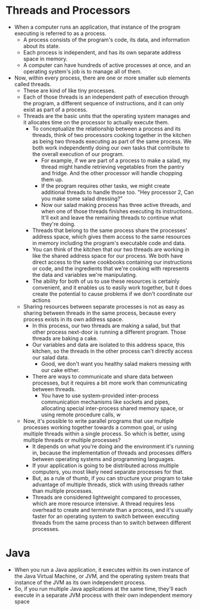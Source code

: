 # Threads and Processors

- When a computer runs an application, that instance of the program executing is referred to as a process.
  - A process consists of the program's code, its data, and information about its state.
  - Each process is independent, and has its own separate address space in memory.
  - A computer can have hundreds of active processes at once, and an operating system's job is to manage all of them.
- Now, within every process, there are one or more smaller sub elements called threads.
  - These are kind of like tiny processes.
  - Each of those threads is an independent path of execution through the program, a different sequence of instructions, and it can only exist as part of a process.
  - Threads are the basic units that the operating system manages and it allocates time on the processor to actually execute them.
    - To conceptualize the relationship between a process and its threads, think of two processors cooking together in the kitchen as being two threads executing as part of the same process. We both work independently doing our own tasks that contribute to the overall execution of our program.
      - For example, if we are part of a process to make a salad, my thread might handle retrieving vegetables from the pantry and fridge. And the other processor will handle chopping them up.
      - If the program requires other tasks, we might create additional threads to handle those too. "Hey processor 2, Can you make some salad dressing?"
      -  Now our salad making process has three active threads, and when one of those threads finishes executing its instructions. It'll exit and leave the remaining threads to continue what they're doing.
    - Threads that belong to the same process share the processes' address space, which gives them access to the same resources in memory including the program's executable code and data.
    - You can think of the kitchen that our two threads are working in like the shared address space for our process. We both have direct access to the same cookbooks containing our instructions or code, and the ingredients that we're cooking with represents the data and variables we're manipulating.
    - The ability for both of us to use these resources is certainly convenient, and it enables us to easily work together, but it does create the potential to cause problems if we don't coordinate our actions
  - Sharing resources between separate processes is not as easy as sharing between threads in the same process, because every process exists in its own address space.
    -  In this process, our two threads are making a salad, but that other process next-door is running a different program. Those threads are baking a cake.
    - Our variables and data are isolated to this address space, this kitchen, so the threads in the other process can't directly access our salad data.
      - Good, we don't want you healthy salad makers messing with our cake either.
    - There are ways to communicate and share data between processes, but it requires a bit more work than communicating between threads.
      - You have to use system-provided inter-process communication mechanisms like sockets and pipes, allocating special inter-process shared memory space, or using remote procedure calls, w
  - Now, it's possible to write parallel programs that use multiple processes working together towards a common goal, or using multiple threads within a single process. So which is better, using multiple threads or multiple processes?
    - It depends on what you're doing and the environment it's running in, because the implementation of threads and processes differs between operating systems and programming languages.
    - If your application is going to be distributed across multiple computers, you most likely need separate processes for that.
    - But, as a rule of thumb, if you can structure your program to take advantage of multiple threads, stick with using threads rather than multiple processes.
    - Threads are considered lightweight compared to processes, which are more resource intensive. A thread requires less overhead to create and terminate than a process, and it's usually faster for an operating system to switch between executing threads from the same process than to switch between different processes.

# Java

- When you run a Java application, it executes within its own instance of the Java Virtual Machine, or JVM, and the operating system treats that instance of the JVM as its own independent process.
- So, if you run multiple Java applications at the same time, they'll each execute in a separate JVM process with their own independent memory space
